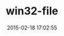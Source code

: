 ---
layout: post
title:  "win32-file"
repo:   "djberg96/win32-file"
date:   2015-02-18 17:02:55
gemurl: http://github.com/djberg96/win32-file
---
